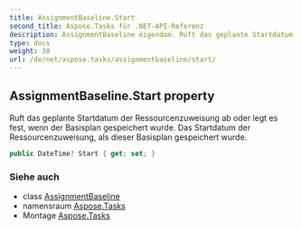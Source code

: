 ```yaml
---
title: AssignmentBaseline.Start
second_title: Aspose.Tasks für .NET-API-Referenz
description: AssignmentBaseline eigendom. Ruft das geplante Startdatum der Ressourcenzuweisung ab oder legt es fest wenn der Basisplan gespeichert wurde. Das Startdatum der Ressourcenzuweisung als dieser Basisplan gespeichert wurde.
type: docs
weight: 30
url: /de/net/aspose.tasks/assignmentbaseline/start/
---
```

## AssignmentBaseline.Start property

Ruft das geplante Startdatum der Ressourcenzuweisung ab oder legt es fest, wenn der Basisplan gespeichert wurde. Das Startdatum der Ressourcenzuweisung, als dieser Basisplan gespeichert wurde.

```csharp
public DateTime? Start { get; set; }
```

### Siehe auch

* class [AssignmentBaseline](../)
* namensraum [Aspose.Tasks](../../assignmentbaseline/)
* Montage [Aspose.Tasks](../../../)


